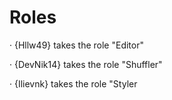 # Roles

· {Hllw49} takes the role "Editor"

· {DevNik14} takes the role "Shuffler"

· {Ilievnk} takes the role "Styler
